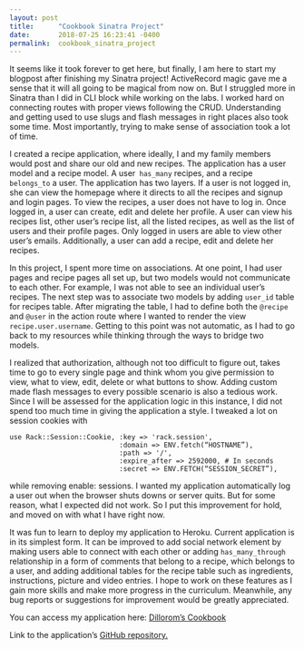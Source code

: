 ```yaml
---
layout: post
title:      "Cookbook Sinatra Project"
date:       2018-07-25 16:23:41 -0400
permalink:  cookbook_sinatra_project
---
```


It seems like it took forever to get here, but finally, I am here to start my blogpost after finishing my Sinatra project!
ActiveRecord magic gave me a sense that it will all going to be magical from now on. But I struggled more in Sinatra than I did in CLI block while working on the labs. I worked hard on connecting routes with proper views following the CRUD. Understanding and getting used to use slugs and flash messages in right places also took some time. Most importantly, trying to make sense of association took a lot of time.

I created a recipe application, where ideally, I and my family members would post and share our old and new recipes. The application has a user model and a recipe model. A user` has_many` recipes, and a recipe `belongs_to` a user. The application has two layers. If a user is not logged in, she can view the homepage where it directs to all the recipes and signup and login pages. To view the recipes, a user does not have to log in. Once logged in, a user can create, edit and delete her profile. A user can view his recipes list, other user’s recipe list, all the listed recipes, as well as the list of users and their profile pages. Only logged in users are able to view other user’s emails. Additionally, a user can add a recipe, edit and delete her recipes. 

In this project, I spent more time on associations. At one point, I had user pages and recipe pages all set up, but two models would not communicate to each other. For example, I was not able to see an individual user’s recipes. The next step was to associate two models by adding `user_id` table for recipes table. After migrating the table, I had to define both the `@recipe` and `@user` in the action route where I wanted to render the view `recipe.user.username`. Getting to this point was not automatic, as I had to go back to my resources while thinking through the ways to bridge two models.

I realized that authorization, although not too difficult to figure out, takes time to go to every single page and think whom you give permission to view, what to view, edit, delete or what buttons to show. Adding custom made flash messages to every possible scenario is also a tedious work. Since I will be assessed for the application logic in this instance, I did not spend too much time in giving the application a style. I tweaked a lot on session cookies with

```
use Rack::Session::Cookie, :key => 'rack.session',
                           :domain => ENV.fetch(“HOSTNAME”),
                           :path => '/',
                           :expire_after => 2592000, # In seconds
                           :secret => ENV.FETCH(“SESSION_SECRET”),
``` 
while removing enable: sessions. I wanted  my application automatically log a user out when the browser shuts downs or server quits. But for some reason, what I expected did not work. So I put this improvement for hold, and moved on with what I have right now. 

It was fun to learn to deploy my application to Heroku. Current application is in its simplest form. It can be improved to add social network element by making users able to connect with each other or adding `has_many_through` relationship in a form of comments that belong to a recipe, which belongs to a user, and adding additional tables for the recipe table such as ingredients, instructions, picture and video entries. I hope to work on these features as I gain more skills and make more progress in the curriculum. Meanwhile, any bug reports or suggestions for improvement would be greatly appreciated. 

You can access my application here: [Dillorom’s Cookbook](https://dilloromscookbook.herokuapp.com/)

Link to the application’s [GitHub repository.](https://github.com/Dillorom/sinatra-project)






